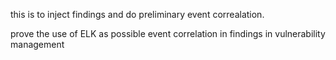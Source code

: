 this is to inject findings and do preliminary event correalation.

prove the use of ELK as possible event correlation in findings in vulnerability management
